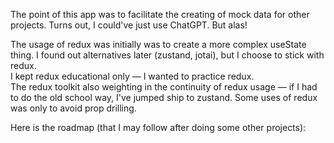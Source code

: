 The point of this app was to facilitate the creating of mock data for other projects.
Turns out, I could've just use ChatGPT. But alas!

The usage of redux was initially was to create a more complex useState thing.
I found out alternatives later (zustand, jotai), but I choose to stick with redux.  
I kept redux educational only — I wanted to practice redux.  
The redux toolkit also weighting in the continuity of redux usage — if I had to do the old school way, I've jumped ship to zustand.
Some uses of redux was only to avoid prop drilling.

Here is the roadmap (that I may follow after doing some other projects):